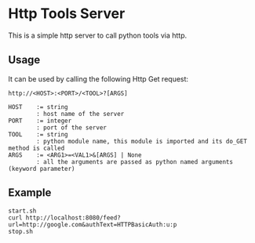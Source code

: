 Http Tools Server
=================

This is a simple http server to call python tools via http.


Usage
-----
It can be used by calling the following Http Get request:

    http://<HOST>:<PORT>/<TOOL>?[ARGS]

    HOST    := string
            : host name of the server
    PORT    := integer
            : port of the server
    TOOL    := string
            : python module name, this module is imported and its do_GET method is called
    ARGS    := <ARG1>=<VAL1>&[ARGS] | None
            : all the arguments are passed as python named arguments (keyword parameter)

Example
-------
    start.sh
    curl http://localhost:8080/feed?url=http://google.com&authText=HTTPBasicAuth:u:p
    stop.sh

